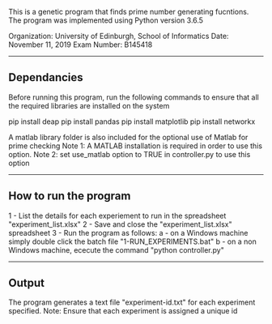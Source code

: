 This is a genetic program that finds prime number generating fucntions. 
The program was implemented using Python version 3.6.5

Organization: University of Edinburgh, School of Informatics
Date: November 11, 2019
Exam Number: B145418


-----------------------------------------------------------------------------------------
Dependancies
-----------------------------------------------------------------------------------------
Before running this program, run the following commands to ensure that all the required
libraries are installed on the system

pip install deap
pip install pandas
pip install matplotlib
pip install networkx

A matlab library folder is also included for the optional use of Matlab for prime checking
Note 1: A MATLAB installation is required in order to use this option.
Note 2: set use_matlab option to TRUE in controller.py to use this option


------------------------------------------------------------------------------------------
How to run the program
------------------------------------------------------------------------------------------
1 - List the details for each experiement to run in the spreadsheet "experiment_list.xlsx"
2 - Save and close the "experiment_list.xlsx" spreadsheet
3 - Run the program as follows:
	a - on a Windows machine simply double click the batch file "1-RUN_EXPERIMENTS.bat"
	b - on a non Windows machine, ececute the command "python controller.py"

-------------------------------------------------------------------------------------------
Output
-------------------------------------------------------------------------------------------
The program generates a text file "experiment-id.txt" for each experiment specified.
Note: Ensure that each experiment is assigned a unique id